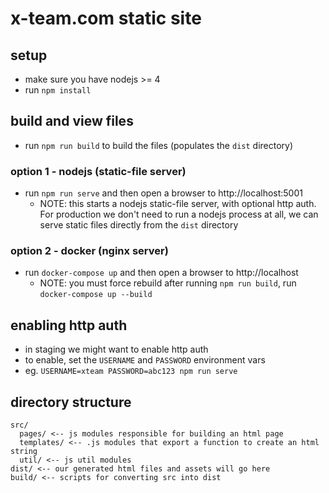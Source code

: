 # x-team.com static site

## setup

- make sure you have nodejs >= 4
- run `npm install`

## build and view files

- run `npm run build` to build the files (populates the `dist` directory)

### option 1 - nodejs (static-file server)
- run `npm run serve` and then open a browser to http://localhost:5001
  - NOTE: this starts a nodejs static-file server, with optional http auth. For production we don't need to run a nodejs process at all, we can serve static files directly from the `dist` directory

### option 2 - docker (nginx server)
- run `docker-compose up` and then open a browser to http://localhost
  - NOTE: you must force rebuild after running `npm run build`, run `docker-compose up --build`

## enabling http auth

- in staging we might want to enable http auth
- to enable, set the `USERNAME` and `PASSWORD` environment vars
- eg. `USERNAME=xteam PASSWORD=abc123 npm run serve`

## directory structure

```
src/
  pages/ <-- js modules responsible for building an html page
  templates/ <-- .js modules that export a function to create an html string
  util/ <-- js util modules
dist/ <-- our generated html files and assets will go here
build/ <-- scripts for converting src into dist
```
